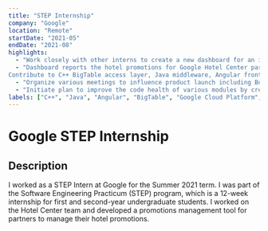 ```yaml
---
title: "STEP Internship"
company: "Google"
location: "Remote"
startDate: "2021-05"
endDate: "2021-08"
highlights:
  - "Work closely with other interns to create a new dashboard for an internal reporting application for Google Hotel Center partners."
  - "Dashboard reports the hotel promotions for Google Hotel Center partners.
Contribute to C++ BigTable access layer, Java middleware, Angular frontend, integration testing, and technical documentation to help developers maintain the project."
  - "Organize various meetings to influence product launch including Bug Bash where team members meet to help catalog bugs before launch and a Launch Readiness meeting to ensure all stakeholders are prepared for the launch. Published internal technical documentation to help developers maintain our project's features."
  - "Initiate plan to improve the code health of various modules by creating a plan and contributions to combat growing tech debt; help contributed to by multiple engineers."
labels: ["C++", "Java", "Angular", "BigTable", "Google Cloud Platform", "Software Engineering", "Internship"]
---
```


# Google STEP Internship

## Description

I worked as a STEP Intern at Google for the Summer 2021 term. I was part of the
Software Engineering Practicum (STEP) program, which is a 12-week internship for
first and second-year undergraduate students. I worked on the Hotel Center team
and developed a promotions management tool for partners to manage their hotel
promotions.
